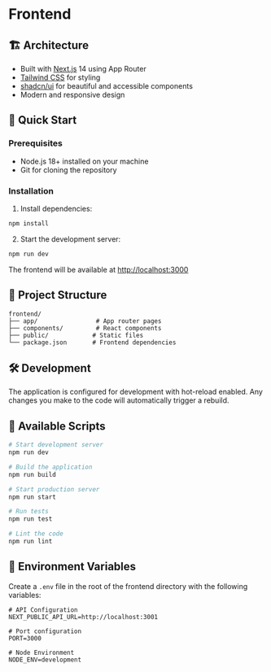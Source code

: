 # Frontend

## 🏗️ Architecture

- Built with [Next.js](https://nextjs.org/) 14 using App Router
- [Tailwind CSS](https://tailwindcss.com/) for styling
- [shadcn/ui](https://ui.shadcn.com/) for beautiful and accessible components
- Modern and responsive design

## 🚀 Quick Start

### Prerequisites
- Node.js 18+ installed on your machine
- Git for cloning the repository

### Installation

1. Install dependencies:
```bash
npm install
```

2. Start the development server:
```bash
npm run dev
```

The frontend will be available at [http://localhost:3000](http://localhost:3000)

## 📁 Project Structure

```
frontend/
├── app/                # App router pages
├── components/         # React components
├── public/            # Static files
└── package.json       # Frontend dependencies
```

## 🛠️ Development

The application is configured for development with hot-reload enabled. Any changes you make to the code will automatically trigger a rebuild.

## 📜 Available Scripts

```bash
# Start development server
npm run dev

# Build the application
npm run build

# Start production server
npm run start

# Run tests
npm run test

# Lint the code
npm run lint
```

## 📝 Environment Variables

Create a `.env` file in the root of the frontend directory with the following variables:

```env
# API Configuration
NEXT_PUBLIC_API_URL=http://localhost:3001

# Port configuration
PORT=3000

# Node Environment
NODE_ENV=development
```
